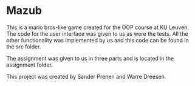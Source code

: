 # Mazub
This is a mario bros-like game created for the OOP course at KU Leuven. The code for the user interface was given to us as were the tests. All the other functionality was implemented by us and this code can be found in the src folder.

The assignment was given to us in three parts and is located in the assignment folder.

This project was created by Sander Prenen and Warre Dreesen.
